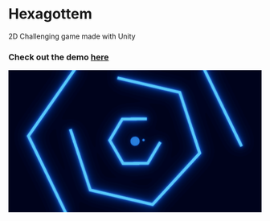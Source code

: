 # Hexagottem
2D Challenging game made with Unity

### Check out the demo [here](https://astromium.github.io/Hexagottem)

![game image](https://github.com/Astromium/Hexagottem/blob/master/hexagottem%20(1).png)


